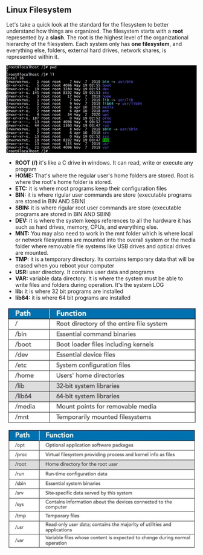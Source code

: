 ## Linux Filesystem

Let's take a quick look at the standard for the filesystem to better understand how things are organized.
The filesystem starts with a **root** represented by a **slash**. The root is the highest level of the organizational hierarchy of the filesystem. Each system only has **one filesystem**, and everything else, folders, external hard drives, network shares, is represented within it. 

![](/images/filesystem.JPG)

- **ROOT (/)** it's like a C drive in windows. It can read, write or execute any program
- **HOME:** That's where the regular user's home folders are stored. Root is where the root's home folder is stored.
- **ETC:** it is where most programs keep their configuration files
- **BIN:** it is where rigular user commands are store (executable programs are stored in BIN AND SBIN)
- **SBIN:** it is where rigular root user commands are store (executable programs are stored in BIN AND SBIN)
- **DEV:** it is where the system keeps references to all the hardware it has such as hard drives, memory, CPUs, and everything else. 
- **MNT:** You may also need to work in the mnt folder which is where local or network filesystems are mounted into the overall system or the media folder where removable file systems like USB drives and optical drives are mounted.
- **TMP:** it is a temporary directory. Its contains temporary data that will be erased when you reboot your computer
- **USR:** user directory. It contains user data and programs
- **VAR:** variable data directory. It is where the system must be able to write files and folders during operation. It's the system LOG
- **lib:** it is where 32 bit programs are installed
- **lib64:** it is where 64 bit programs are installed

![](/images/filesystem-2.JPG)

